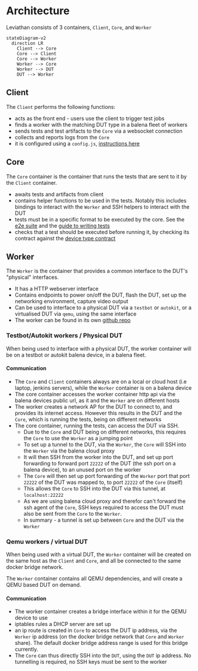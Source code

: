# Architecture

Leviathan consists of 3 containers, `Client`, `Core`, and `Worker`

```mermaid
stateDiagram-v2
  direction LR
    Client --> Core
    Core --> Client
    Core --> Worker
    Worker --> Core
    Worker --> DUT
    DUT --> Worker
```

## Client

The `Client` performs the following functions:

- acts as the front end - users use the client to trigger test jobs
- finds a worker with the matching DUT type in a balena fleet of workers
- sends tests and test artifacts to the `Core` via a websocket connection
- collects and reports logs from the `Core`
- it is configured using a `config.js`, [instructions here](config-reference.md)

## Core

The `Core` container is the container that runs the tests that are sent to it by the `Client` container.

- awaits tests and artifacts from client
- contains helper functions to be used in the tests. Notably this includes bindings to interact with the `Worker` and SSH helpers to interact with the DUT
- tests must be in a specific format to be executed by the core. See the [e2e suite](../suites/e2e/) and the [guide to writing tests](./writing-tests/new-tests.md)
- checks that a test should be executed before running it, by checking its contract against the [device type contract](https://github.com/balena-io/contracts/tree/master/contracts/hw.device-type)

## Worker

The `Worker` is the container that provides a common interface to the DUT's "physical" interfaces.

- It has a HTTP webserver interface
- Contains endpoints to power on/off the DUT, flash the DUT, set up the networking environment, capture video output
- Can be used to interface to a physical DUT via a `testbot` or `autokit`, or a virtualised DUT via `qemu`, using the same interface
- The worker can be found in its own [github repo](https://github.com/balena-os/leviathan-worker)

### Testbot/Autokit workers / Physical DUT

When being used to interface with a physical DUT, the worker container will be on a testbot or autokit balena device, in a balena fleet.

#### Communication

- The `Core` and `Client` containers always are on a local or cloud host (i.e laptop, jenkins servers), while the `Worker` container is on a balena device
- The core container accesses the worker container http api via the balena devices public url, as it and the `Worker` are on different hosts
- The worker creates a network AP for the DUT to connect to, and provides its internet access. However this results in the DUT and the `Core`, which is running the tests, being on different networks
- The core container, running the tests, can access the DUT via SSH.
  - Due to the `Core` and DUT being on different networks, this requires the `Core` to use the `Worker` as a jumping point
  - To set up a tunnel to the DUT, via the `Worker`, the `Core` will SSH into the `Worker` via the balena cloud proxy
  - It will then SSH from the worker into the DUT, and set up port forwarding to forward port `22222` of the DUT (the ssh port on a balena device), to an unused port on the worker
  - The `Core` will then set up port forwarding of the `Worker` port that port `22222` of the DUT was mapped to, to port `22222` of the `Core` (itself)
  - This allows the `Core` to SSH into the DUT via this tunnel, at `localhost:22222`
  - As we are using balena cloud proxy and therefor can't forward the ssh agent of the `Core`, SSH keys required to access the DUT must also be sent from the `Core` to the `Worker`.
  - In summary - a tunnel is set up between `Core` and the DUT via the `Worker`

### Qemu workers / virtual DUT

When being used with a virtual DUT, the `Worker` container will be created on the same host as the `Client` and `Core`, and all be connected to the same docker bridge network.

The `Worker` container contains all QEMU dependencies, and will create a QEMU based DUT on demand.

#### Communication

- The worker container creates a bridge interface within it for the QEMU device to use
- iptables rules a DHCP server are set up
- an ip route is created in `Core` to access the DUT ip address, via the `Worker` ip address (on the docker bridge network that `Core` and `Worker` share). The default docker bridge address range is used for this bridge currently.
- The `Core` can thus directly SSH into the `DUT`, using the `DUT` ip address. No tunnelling is required, no SSH keys must be sent to the worker
